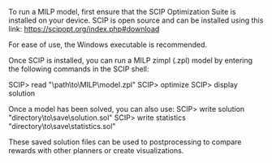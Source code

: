 To run a MILP model, first ensure that the SCIP Optimization Suite is installed on your device. 
SCIP is open source and can be installed using this link: https://scipopt.org/index.php#download

For ease of use, the Windows executable is recommended.

Once SCIP is installed, you can run a MILP zimpl (.zpl) model by entering the following commands in the SCIP shell:

SCIP> read "\path\to\MILP\model.zpl"
SCIP> optimize
SCIP> display solution

Once a model has been solved, you can also use:
SCIP> write solution "directory\to\save\solution.sol"
SCIP> write statistics "directory\to\save\statistics.sol"

These saved solution files can be used to postprocessing to compare rewards with other planners or create visualizations.